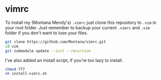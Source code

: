 # vimrc

To install my (Montana Mendy's) `.vimrc` just clone this repository to `.vim` in your root folder. Just remember to backup your current `.vimrc` and `.vim` folder if you don't want to lose your files.

```sh
git clone https://github.com/Montana/vimrc.git
cd vim
git submodule update --init --recursive
```

I've also added an install script, if you're too lazy to install.

```sh
chmod 777
sh install-vimrc.sh
```

